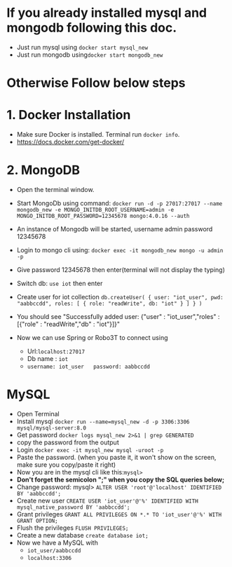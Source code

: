 # If you already installed mysql and mongodb following this doc.
* Just run mysql using `docker start mysql_new`
* Just run mongodb using`docker start mongodb_new`

# Otherwise Follow below steps

# 1. Docker Installation
* Make sure Docker is installed. Terminal run `docker info`.
* https://docs.docker.com/get-docker/

# 2. MongoDB 
* Open the terminal window.
* Start MongoDb using command:
`docker run -d -p 27017:27017 --name mongodb_new -e MONGO_INITDB_ROOT_USERNAME=admin -e MONGO_INITDB_ROOT_PASSWORD=12345678 mongo:4.0.16 --auth`

* An instance of Mongodb will be started, username admin password 12345678
* Login to mongo cli using: `docker exec -it mongodb_new mongo -u admin -p`
* Give password 12345678 then enter(terminal will not display the typing)
* Switch db:  `use iot` then enter
* Create user for iot collection
`db.createUser(
    {
        user: "iot_user",
        pwd: "aabbccdd",
        roles: [
           { role: "readWrite", db: "iot" }
        ]
    }
)`
* You should see "Successfully added user: {"user" : "iot_user","roles" : [{"role" : "readWrite","db" : "iot"}]}"
* Now we can use Spring or Robo3T to connect using
  - Url:`localhost:27017`
  - Db name : `iot`
  - `username: iot_user   password: aabbccdd`

# MySQL 
* Open Terminal
* Install mysql
`docker run --name=mysql_new -d -p 3306:3306 mysql/mysql-server:8.0`
* Get password
`docker logs mysql_new 2>&1 | grep GENERATED` 
* copy the password from the output
* Login `docker exec -it mysql_new mysql -uroot -p` 
* Paste the password. (when you paste it, it won't show on the screen, make sure you copy/paste it right)
* Now you are in the mysql cli like this:`mysql>`
* **Don't forget the semicolon ";" when you copy the SQL queries below;**
* Change password: mysql> `ALTER USER 'root'@'localhost' IDENTIFIED BY 'aabbccdd';`
* Create new user `CREATE USER 'iot_user'@'%' IDENTIFIED WITH mysql_native_password BY 'aabbccdd';`
* Grant privileges `GRANT ALL PRIVILEGES ON *.* TO 'iot_user'@'%' WITH GRANT OPTION;`
* Flush the privileges `FLUSH PRIVILEGES;`
* Create a new database `create database iot;`
* Now we have a MySQL with 
  - `iot_user/aabbccdd`
  - `localhost:3306`
